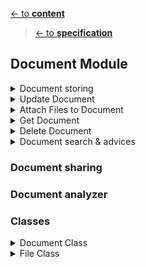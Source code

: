 [<- to **content**](https://github.com/shardoc/shardoc.github.io)
> [<- to **specification**](https://github.com/shardoc/shardoc.github.io/blob/dev/pages/specification.md)
## Document Module


<details>
  <summary>Document storing</summary>

### Endpoints
We expose one endpoint for Document storing

#### 1. Create Document
   * Path: */document/create/{force}*
   * Http method: *POST*
   * URL parameters: *force* - value *true/false*
   * Body type: *FormData*
   * Body example: *document:{"files":\["fileName" : "some_cv.pdf"\], "notes":\["given file requires postprocessing"\], "tags":\["healthcare","sale"\], "spaces" : \["global"\]},
                    files :<fileData>*
   * Response type: JSON
   * Response example: 
      * success: *{ "status" : "success", "body" : {"id" : "l93k7df8"} }*
      * failed: *{ "status" : "failed", "error":"duplicates", "body" : {"documents" : [{id:"l93k7df8", "title":"Some other doc"}] }*
	  
#####	 Scenario 1: Create Document with flag force equals false. Success flow.
![Document storing flow sequence diagram](https://github.com/shardoc/shardoc.github.io/blob/dev/images/createDocumentForceFalseSuccess.png)
	  
###### Steps
* User executes request on */document/create/false* url
* Application checks if there is no already files with the same name attached to other documents
* No files with the same name
* Application creates document based on JSON from field ***document***
* Application saves files on the file system

#####	 Scenario 2: Create Document with flag force equals false. Fail flow.
![Document storing flow sequence diagram](https://github.com/shardoc/shardoc.github.io/blob/dev/images/createDocumentForceFalseSuccess.png)
	  
###### Steps
* User executes request on */document/create/false* url
* Application checks if there is no already files with the same name attached to other documents
* There are files with the same name
* Application finds documents with attached files with the same name
* Application returns fail response with list of documents which could be duplicates

#####	 Scenario 3: Create Document with flag force equals true.

![Document storing flow sequence diagram](https://github.com/shardoc/shardoc.github.io/blob/dev/images/createDocumentForceTrue.png)
	  
###### Steps
* User executes request on */document/create/true* url
* Application checks if there is no already files with the same name attached to other documents
* There are files with the same name
* Rename file with help of proper ending line file_1.pdf, file_2.pdf
* Application creates document based on JSON from field ***document***
* Application saves files on the file system
</details>

<details>
  <summary>Update Document</summary>

### Endpoints

We expose one endpoint for updating field on document

#### 3. Update Field
   * Path: */document/{documentId}/update*
   * Http method: *POST*
   * URL parameters: *documentId* - value any valid id
   * Body type: *JSON*
   * Body example: *{"title":"Updated Title"}*
   * Response type: JSON
   * Response example: 
      * success: *{ "status" : "sucess" }
      * failed: *{ "status" : "failed", "error":"Cannot update field [title]" }*

#####	 Scenario 1: Update field.

![Document storing flow sequence diagram](https://github.com/shardoc/shardoc.github.io/blob/dev/images/updateDocumentField.png)

###### Steps
* User executes request on */document/{documentId}/update* url and pass proper body
* Application validates data (user can update only visible fields like *title*, *tags*, etc. Except field *files*, that filed has dedicate API method)
* Application updates field

</details>
<details>
  <summary>Attach Files to Document</summary>

### Endpoints

We expose one endpoint for attaching file to existing document

#### 3. Attach files
   * Path: */document/{documentId}/attach/{force}*
   * Http method: *POST*
   * URL parameters: *documentId* - value any valid id; *force* - value *true/false*
   * Body type: *FormData*
   * Body example: *files :<fileData>*
   * Response type: JSON
   * Response example: 
      * success: *{ "status" : "sucess", "body" : {"filename" : "file_1.pdf"} }
      * failed: *{ "status" : "failed", "error":"duplicates", "body" : {"documents" : [{id:"l93k7df8", "title":"Some other doc"}] }*

#####	 Scenario 1: Attach file with flag force equals false. Success flow.

![Document storing flow sequence diagram](https://github.com/shardoc/shardoc.github.io/blob/dev/images/attachFileForceFalseSuccess.png)

###### Steps
* User executes request on */document/{documentId}/attach/false* url
* Application checks if there is no already files with the same name attached to other documents
* No files with the same name
* Application saves files on the file system
* Each user should have own folder with files
* File size should be limited, size of file storage should be limited as well depends on user subscription ?
* Application updates field *files* on document with given *documentId* 

	  
#####	 Scenario 2: Attach file with flag force equals false. Failed flow.

![Document storing flow sequence diagram](https://github.com/shardoc/shardoc.github.io/blob/dev/images/attachFileForceFalseFail.png)

###### Steps
* User executes request on */document/{documentId}/attach/false* url
* Application checks if there is no already files with the same name attached to other documents
* There are files with the same name
* Application finds documents with attached files with the same name
* Application returns fail response with list of documents which could be duplicates


#####	 Scenario 3: Attach file with flag force equals true.

![Document storing flow sequence diagram](https://github.com/shardoc/shardoc.github.io/blob/dev/images/attachFileForceTrue.png)

###### Steps
* User executes request on */document/{documentId}/attach/true* url
* Application checks if there is no already files with the same name attached to other documents
* There are files with the same name
* Rename file with help of proper ending line file_1.pdf, file_2.pdf
* Application creates document based on JSON from field ***document***
* Application saves files on the file system
* Application updates field *files* on document with given *documentId* 



***Additional Info***
[upload file in flask](https://pythonbasics.org/flask-upload-file/)
  </details>
  <details>
  <summary>Get Document</summary>

### Endpoints

We expose two endpoints for a fetching documents

#### 1. Get document by id
   * Path: */document/{documentId}*
   * Http method: *GET*
   * URL parameters: *documentId* - value *any valid document id*
   * Response type: JSON
   * Response example: 
      * success: *{ "status" : "success", "body" : {"files":\["fileName" : "some_cv.pdf"\], "notes":\["given file requires postprocessing"\], "tags":\["healthcare","sale"\], "spaces" : \["global"\]}}*
      * failed: *{ "status" : "failed", "error":"unknown" }*
	  
#### 2. Get all own documents
   * Path: */document*
   * Http method: *GET*
   * Response type: JSON
   * Response example: 
      * success: *{ "status" : "success", "body" : [{"files":\["fileName" : "some_cv.pdf"\], "notes":\["given file requires postprocessing"\], "tags":\["healthcare","sale"\], "spaces" : \["global"\]}]}*
      * failed: *{ "status" : "failed", "error":"unknown" }*

</details>
  <details>
  <summary>Delete Document</summary>

### Endpoints

We expose two endpoints for a removing documents

#### 1. Delete documents by list of id
   * Path: */document*
   * Http method: *POST*
   * Body type: *JSON*
   * Body example: *{"idList":["id1", "id2", "id3"]}*
   * Response type: JSON
   * Response example: 
      * success: *{ "status" : "success", "body" : {"idList":["id1", "id2", "id3"]}}*
      * failed: *{ "status" : "failed", "error":"unknown" }*
	
</details>
<details>
<summary>Document search & advices</summary>
  
### Endpoints

We expose two endpoints for a finding proper documents in user's own document storage or advice apropriate document from other users


#### 1. Search own documents by title or tags
   * Path: */document/search*
   * Http method: *POST*
   * Body type: *JSON*
   * Body example: *{"value":"Lviv Java"}*
   * Response type: JSON
   * Response example: 
      * success: *{ "status" : "success", "body" : [{"files":\["fileName" : "some_cv.pdf"\], "notes":\["given file requires postprocessing"\], "tags":\["healthcare","sale"\], "spaces" : \["global"\]}]}*
      * failed: *{ "status" : "failed", "error":"unknown" }*
	  
#### 2. Search documents by title or tags in global area
   * Path: */document/search/{spaceId}*
   * Http method: *POST*
   * URL parameters: *spaceId* - value *any valid id of existing space*
   * Body type: *JSON*
   * Body example: *{"value":"Lviv Java"}*
   * Response type: JSON
   * Response example: 
      * success: *{ "status" : "success", "body" : [{"owner":{"id":"otherUserId", "fullName": "otherUserFullName", "title":"masked title"}},{"notes":\["given file requires postprocessing"\], "tags":\["healthcare","sale"\], "spaces" : \["global"\]}]}*
      * failed: *{ "status" : "failed", "error":"unknown" }*
			  

</details>

### Document sharing

### Document analyzer

### Classes

   <details>
  <summary>Document Class</summary>
  
  * Purpose: keep document info structure and corresponding db methods
  * Fields:
    * id 
	* owner
	* title
    * files[] - list of attached files
    * notes[] - id values of corresponding note records
    * tags[] - string values
    * spaces[] - by default this list contains only *global* space, max number of spaces is 5
    * content
    * createTime
    * updateTime
  * Methods:
    * findById
    * update
    * insert
    * delete

    </details>
	
	<details>
  <summary>File Class</summary>
  
  * Nested class without own id
  * Purpose: describe attached file
  * Fields:
	* fileName
    * createTime
    </details>

